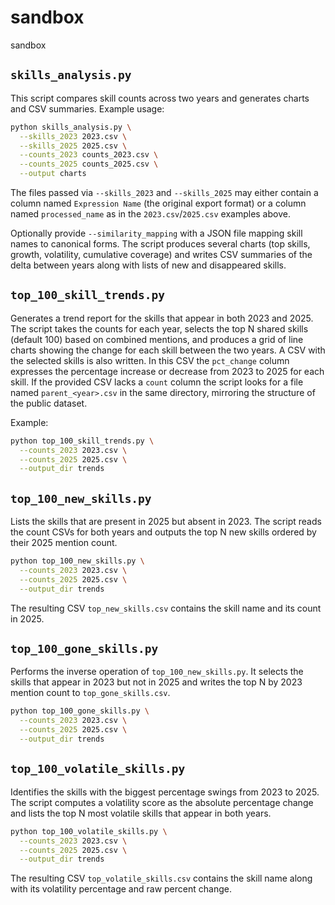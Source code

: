 # sandbox
sandbox

## `skills_analysis.py`

This script compares skill counts across two years and generates charts and CSV summaries. Example usage:

```bash
python skills_analysis.py \
  --skills_2023 2023.csv \
  --skills_2025 2025.csv \
  --counts_2023 counts_2023.csv \
  --counts_2025 counts_2025.csv \
  --output charts
```

The files passed via `--skills_2023` and `--skills_2025` may either contain a column named `Expression Name` (the original export format) or a column named `processed_name` as in the `2023.csv`/`2025.csv` examples above.

Optionally provide `--similarity_mapping` with a JSON file mapping skill names to canonical forms. The script produces several charts (top skills, growth, volatility, cumulative coverage) and writes CSV summaries of the delta between years along with lists of new and disappeared skills.

## `top_100_skill_trends.py`

Generates a trend report for the skills that appear in both 2023 and 2025. The script takes the counts for each year, selects the top N shared skills (default 100) based on combined mentions, and produces a grid of line charts showing the change for each skill between the two years. A CSV with the selected skills is also written. In this CSV the ``pct_change`` column expresses the percentage increase or decrease from 2023 to 2025 for each skill. If the provided CSV lacks a `count` column the script looks for a file named `parent_<year>.csv` in the same directory, mirroring the structure of the public dataset.

Example:

```bash
python top_100_skill_trends.py \
  --counts_2023 2023.csv \
  --counts_2025 2025.csv \
  --output_dir trends
```

## `top_100_new_skills.py`

Lists the skills that are present in 2025 but absent in 2023. The script reads the count CSVs for both years and outputs the top N new skills ordered by their 2025 mention count.

```bash
python top_100_new_skills.py \
  --counts_2023 2023.csv \
  --counts_2025 2025.csv \
  --output_dir trends
```

The resulting CSV ``top_new_skills.csv`` contains the skill name and its count in 2025.

## `top_100_gone_skills.py`

Performs the inverse operation of ``top_100_new_skills.py``. It selects the skills that appear in 2023 but not in 2025 and writes the top N by 2023 mention count to ``top_gone_skills.csv``.

```bash
python top_100_gone_skills.py \
  --counts_2023 2023.csv \
  --counts_2025 2025.csv \
  --output_dir trends
```

## `top_100_volatile_skills.py`

Identifies the skills with the biggest percentage swings from 2023 to 2025. The script computes a volatility score as the absolute percentage change and lists the top N most volatile skills that appear in both years.

```bash
python top_100_volatile_skills.py \
  --counts_2023 2023.csv \
  --counts_2025 2025.csv \
  --output_dir trends
```

The resulting CSV `top_volatile_skills.csv` contains the skill name along with its volatility percentage and raw percent change.
